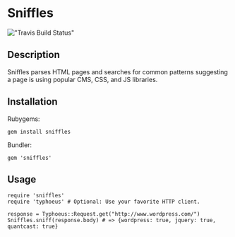 # Sniffles
!["Travis Build Status"](https://secure.travis-ci.org/ezkl/sniffles.png?branch=master)

## Description
Sniffles parses HTML pages and searches for common patterns suggesting a page is using popular CMS, CSS, and JS libraries.

## Installation
Rubygems:

`gem install sniffles`

Bundler:

`gem 'sniffles'`

## Usage
    require 'sniffles'
    require 'typhoeus' # Optional: Use your favorite HTTP client.
    
    response = Typhoeus::Request.get("http://www.wordpress.com/")
    Sniffles.sniff(response.body) # => {wordpress: true, jquery: true, quantcast: true}